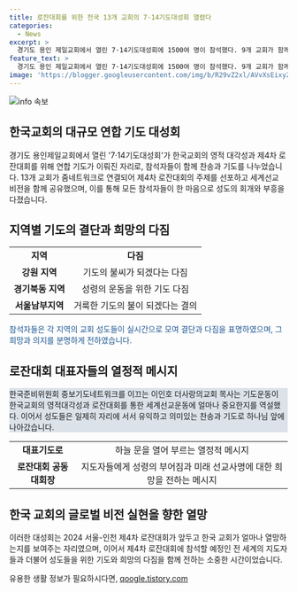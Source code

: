 ```yaml
---
title: 로잔대회를 위한 전국 13개 교회의 7·14기도대성회 열렸다
categories:
  - News
excerpt: >
  경기도 용인 제일교회에서 열린 7·14기도대성회에 1500여 명이 참석했다. 9개 교회가 함께 기도한 이 행사는 1년 만에 다시 열렸는데, 이는 120여 개의 교회가 참여해 전국 13곳에서 동시에 진행되었다. 이 기도회는 2024 서울-인천 제4차 로잔대회를 위한 영적 대각성과 세계 선교를 위한 것이며, 참석자들은 한 마음으로 앞당기기 위해 기도했다. 예배 중에는 다양한 기도가 있었고, 로잔대회를 통해 교회의 부흥과 세계 선교운동을 바라는 참석자들의 열정이 묻어났다.
feature_text: >
  경기도 용인 제일교회에서 열린 7·14기도대성회에 1500여 명이 참석했다. 9개 교회가 함께 기도한 이 행사는 1년 만에 다시 열렸는데, 이는 120여 개의 교회가 참여해 전국 13곳에서 동시에 진행되었다. 이 기도회는 2024 서울-인천 제4차 로잔대회를 위한 영적 대각성과 세계 선교를 위한 것이며, 참석자들은 한 마음으로 앞당기기 위해 기도했다. 예배 중에는 다양한 기도가 있었고, 로잔대회를 통해 교회의 부흥과 세계 선교운동을 바라는 참석자들의 열정이 묻어났다.
image: 'https://blogger.googleusercontent.com/img/b/R29vZ2xl/AVvXsEixyZcFfHzMRdzZMjFBmAUKJYCLCGyLL1o632UiGVXcaFdKo_bkvkuCioo0uUKlGfBVcT3P84aROyZIXSBEx3Aw5nCQ3pTgDom1WDC4m8eifvWiAmWEEVb4x6G_l8C0QH225ldMjyaFvpxGEBGNO37VmDTDMHGhJPq73UglMfDca1-0aw/s1600/blogspot.png'
---
```


<p><img src="https://blogger.googleusercontent.com/img/b/R29vZ2xl/AVvXsEixyZcFfHzMRdzZMjFBmAUKJYCLCGyLL1o632UiGVXcaFdKo_bkvkuCioo0uUKlGfBVcT3P84aROyZIXSBEx3Aw5nCQ3pTgDom1WDC4m8eifvWiAmWEEVb4x6G_l8C0QH225ldMjyaFvpxGEBGNO37VmDTDMHGhJPq73UglMfDca1-0aw/s1600/blogspot.png" alt="info 속보" /></p>

<h2 data-ke-size="size26">한국교회의 대규모 연합 기도 대성회</h2>

<p data-ke-size="size16">경기도 용인제일교회에서 열린 '7·14기도대성회'가 한국교회의 영적 대각성과 제4차 로잔대회를 위해 연합 기도가 이뤄진 자리로, 참석자들이 함께 찬송과 기도를 나누었습니다. 13개 교회가 줌네트워크로 연결되어 제4차 로잔대회의 주제를 선포하고 세계선교 비전을 함께 공유했으며, 이를 통해 모든 참석자들이 한 마음으로 성도의 회개와 부흥을 다졌습니다.</p>

<h2 data-ke-size="size26">지역별 기도의 결단과 희망의 다짐</h2>

<table>
    <tr>
        <td style="text-align: center; height: 17px;"><b>지역</b></td>
        <td style="text-align: center; height: 17px;"><b>다짐</b></td>
    </tr>
    <tr>
        <td style="text-align: center; height: 17px;"><b>강원 지역</b></td>
        <td style="text-align: center; height: 17px;">기도의 불씨가 되겠다는 다짐</td>
    </tr>
    <tr>
        <td style="text-align: center; height: 17px;"><b>경기북동 지역</b></td>
        <td style="text-align: center; height: 17px;">성령의 운동을 위한 기도 다짐</td>
    </tr>
    <tr>
        <td style="text-align: center; height: 17px;"><b>서울남부지역</b></td>
        <td style="text-align: center; height: 17px;">거룩한 기도의 불이 되겠다는 결의</td>
    </tr>
</table>

<p style="color: #1a5490;">참석자들은 각 지역의 교회 성도들이 실시간으로 모여 결단과 다짐을 표명하였으며, 그 희망과 의지를 분명하게 전하였습니다.</p>

<h2 data-ke-size="size26">로잔대회 대표자들의 열정적 메시지</h2>

<p style="background-color: #21538527;">한국준비위원회 중보기도네트워크를 이끄는 이인호 더사랑의교회 목사는 기도운동이 한국교회의 영적대각성과 로잔대회를 통한 세계선교운동에 얼마나 중요한지를 역설했다. 이어서 성도들은 일제히 자리에 서서 유익하고 의미있는 찬송과 기도로 하나님 앞에 나아갔습니다.</p>

<table>
    <tr>
        <td style="text-align: center; height: 17px;"><b>대표기도로</b></td>
        <td style="text-align: center; height: 17px;">하늘 문을 열어 부르는 열정적 메시지</td>
    </tr>
    <tr>
        <td style="text-align: center; height: 17px;"><b>로잔대회 공동대회장</b></td>
        <td style="text-align: center; height: 17px;">지도자들에게 성령의 부어짐과 미래 선교사명에 대한 희망을 전하는 메시지</td>
    </tr>
</table>

<h2 data-ke-size="size26">한국 교회의 글로벌 비전 실현을 향한 열망</h2>

<p data-ke-size="size16">이러한 대성회는 2024 서울-인천 제4차 로잔대회가 앞두고 한국 교회가 얼마나 열망하는지를 보여주는 자리였으며, 이어서 제4차 로잔대회에 참석할 예정인 전 세계의 지도자들과 더불어 성도들을 위한 기도와 희망의 다짐을 함께 전하는 소중한 시간이었습니다.</p>
유용한 생활 정보가 필요하시다면, <a href="https://qoogle.tistory.com" rel="dofollow">qoogle.tistory.com</a>


